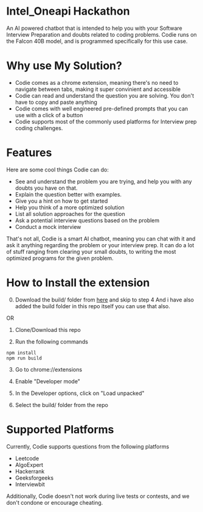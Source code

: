 # Intel_Oneapi Hackathon

An AI powered chatbot that is intended to help you with your Software Interview Preparation and doubts related to coding problems. Codie runs on the Falcon 40B model, and is programmed specifically for this use case.  

# Why use My Solution?
- Codie comes as a chrome extension, meaning there's no need to navigate between tabs, making it super convinient and accessible
- Codie can read and understand the question you are solving. You don't have to copy and paste anything
- Codie comes with well engineered pre-defined prompts that you can use with a click of a button
- Codie supports most of the commonly used platforms for Interview prep coding challenges.

# Features
Here are some cool things Codie can do:  
- See and understand the problem you are trying, and help you with any doubts you have on that.  
- Explain the question better with examples.  
- Give you a hint on how to get started
- Help you think of a more optimized solution
- List all solution approaches for the question
- Ask a potential interview questions based on the problem
- Conduct a mock interview

That's not all, Codie is a smart AI chatbot, meaning you can chat with it and ask it anything regarding the problem or your interview prep. It can do a lot of stuff ranging from clearing your small doubts, to writing the most optimized programs for the given problem. 

# How to Install the extension

0. Download the build/ folder from [here](https://drive.google.com/drive/folders/1Rgn7SwjAYUYvbV8vGjwRazjggD3C0TEE?usp=share_link) and skip to step 4  And i have also added the build folder in this repo itself you can use that also. 

OR    

1. Clone/Download this repo  

2. Run the following commands
```
npm install
npm run build
```

3. Go to chrome://extensions  
 
4. Enable "Developer mode"

5. In the Developer options, click on "Load unpacked"  

6. Select the build/ folder from the repo

# Supported Platforms
Currently, Codie supports questions from the following platforms
- Leetcode
- AlgoExpert
- Hackerrank
- Geeksforgeeks
- Interviewbit

Additionally, Codie doesn't not work during live tests or contests, and we don't condone or encourage cheating.
 

